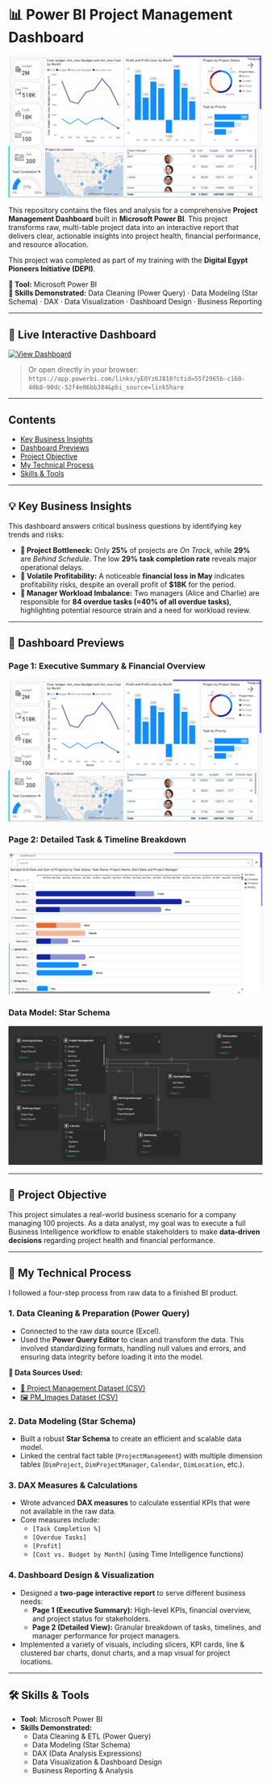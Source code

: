 # 📊 Power BI Project Management Dashboard

![Project Management Dashboard - Cover](https://raw.githubusercontent.com/MostafaAyman11/Images-assets/refs/heads/main/PM%201.png)

This repository contains the files and analysis for a comprehensive **Project Management Dashboard** built in **Microsoft Power BI**. This project transforms raw, multi-table project data into an interactive report that delivers clear, actionable insights into project health, financial performance, and resource allocation.

This project was completed as part of my training with the **Digital Egypt Pioneers Initiative (DEPI)**.

**🧰 Tool:** Microsoft Power BI  
**🧠 Skills Demonstrated:** Data Cleaning (Power Query) · Data Modeling (Star Schema) · DAX · Data Visualization · Dashboard Design · Business Reporting

---

## 🚀 Live Interactive Dashboard

[![View Dashboard](https://img.shields.io/badge/View%20Dashboard-Power%20BI-yellow?style=for-the-badge&logo=power-bi)](https://app.powerbi.com/links/yE0Yz6J810?ctid=55f2965b-c160-40b8-90dc-52f4e06bb384&pbi_source=linkShare)

> Or open directly in your browser:  
> `https://app.powerbi.com/links/yE0Yz6J810?ctid=55f2965b-c160-40b8-90dc-52f4e06bb384&pbi_source=linkShare`

---

## Contents

- [Key Business Insights](#💡-key-business-insights)
- [Dashboard Previews](#📸-dashboard-previews)
- [Project Objective](#🎯-project-objective)
- [My Technical Process](#🔧-my-technical-process)
- [Skills & Tools](#🛠️-skills--tools)

---

## 💡 Key Business Insights

This dashboard answers critical business questions by identifying key trends and risks:

- **🚧 Project Bottleneck:** Only **25%** of projects are *On Track*, while **29%** are *Behind Schedule*. The low **29% task completion rate** reveals major operational delays.
- **💸 Volatile Profitability:** A noticeable **financial loss in May** indicates profitability risks, despite an overall profit of **$18K** for the period.
- **👥 Manager Workload Imbalance:** Two managers (Alice and Charlie) are responsible for **84 overdue tasks (≈40% of all overdue tasks)**, highlighting potential resource strain and a need for workload review.

---

## 📸 Dashboard Previews

### Page 1: Executive Summary & Financial Overview
![Report - Executive Summary](https://raw.githubusercontent.com/MostafaAyman11/Images-assets/refs/heads/main/PM%201.png)

### Page 2: Detailed Task & Timeline Breakdown
![Report - Tasks & Timeline](https://raw.githubusercontent.com/MostafaAyman11/Images-assets/refs/heads/main/PM%202.png)

### Data Model: Star Schema
![Data Model - Star Schema](https://raw.githubusercontent.com/MostafaAyman11/Images-assets/refs/heads/main/PM%203.png)

---

## 🎯 Project Objective

This project simulates a real-world business scenario for a company managing 100 projects. As a data analyst, my goal was to execute a full Business Intelligence workflow to enable stakeholders to make **data-driven decisions** regarding project health and financial performance.

---

## 🔧 My Technical Process

I followed a four-step process from raw data to a finished BI product.

### 1. Data Cleaning & Preparation (Power Query)
- Connected to the raw data source (Excel).
- Used the **Power Query Editor** to clean and transform the data. This involved standardizing formats, handling null values and errors, and ensuring data integrity before loading it into the model.

**📂 Data Sources Used:**
- [📘 Project Management Dataset (CSV)](https://github.com/MostafaAyman11/Images-assets/blob/main/Project%20Management.csv)
- [🖼️ PM_Images Dataset (CSV)](https://github.com/MostafaAyman11/Images-assets/blob/main/PM_Images.csv)

### 2. Data Modeling (Star Schema)
- Built a robust **Star Schema** to create an efficient and scalable data model.
- Linked the central fact table (`ProjectManagement`) with multiple dimension tables (`DimProject`, `DimProjectManager`, `Calendar`, `DimLocation`, etc.).

### 3. DAX Measures & Calculations
- Wrote advanced **DAX measures** to calculate essential KPIs that were not available in the raw data.
- Core measures include:
  - `[Task Completion %]`
  - `[Overdue Tasks]`
  - `[Profit]`
  - `[Cost vs. Budget by Month]` (using Time Intelligence functions)

### 4. Dashboard Design & Visualization
- Designed a **two-page interactive report** to serve different business needs:
  - **Page 1 (Executive Summary):** High-level KPIs, financial overview, and project status for stakeholders.
  - **Page 2 (Detailed View):** Granular breakdown of tasks, timelines, and manager performance for project managers.
- Implemented a variety of visuals, including slicers, KPI cards, line & clustered bar charts, donut charts, and a map visual for project locations.

---

## 🛠️ Skills & Tools

- **Tool:** Microsoft Power BI
- **Skills Demonstrated:**
  - Data Cleaning & ETL (Power Query)
  - Data Modeling (Star Schema)
  - DAX (Data Analysis Expressions)
  - Data Visualization & Dashboard Design
  - Business Reporting & Analysis
